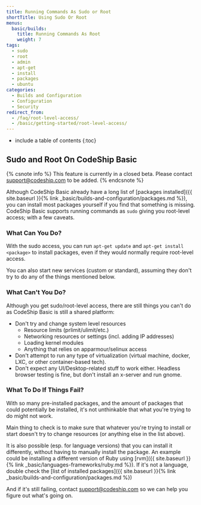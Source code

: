 ```yaml
---
title: Running Commands As Sudo or Root
shortTitle: Using Sudo Or Root
menus:
  basic/builds:
    title: Running Commands As Root
    weight: 7
tags:
  - sudo
  - root
  - admin
  - apt-get
  - install
  - packages
  - ubuntu
categories:
  - Builds and Configuration
  - Configuration
  - Security
redirect_from:
  - /faq/root-level-access/
  - /basic/getting-started/root-level-access/
---
```


* include a table of contents
{:toc}

## Sudo and Root On CodeShip Basic

{% csnote info %}
This feature is currently in a closed beta. Please contact [support@codeship.com](mailto:support@codeship.com) to be added.
{% endcsnote %}

Although CodeShip Basic already have a long list of [packages installed]({{ site.baseurl }}{% link _basic/builds-and-configuration/packages.md %}), you can install most packages yourself if you find that something is missing. CodeShip Basic supports running commands as `sudo` giving you root-level access; with a few caveats.

### What Can You Do?

With the sudo access, you can run `apt-get update` and `apt-get install <package>` to install packages, even if they would normally require root-level access.

You can also start new services (custom or standard), assuming they don't try to do any of the things mentioned below.

### What Can't You Do?

Although you get sudo/root-level access, there are still things you can't do as CodeShip Basic is still a shared platform:

* Don't try and change system level resources
  * Resource limits (prlimit/ulimit/etc.)
  * Networking resources or settings (incl. adding IP addresses)
  * Loading kernel modules
  * Anything that relies on apparmour/selinux access
* Don't attempt to run any type of virtualization (virtual machine, docker, LXC, or other container-based tech).
* Don't expect any UI/Desktop-related stuff to work either. Headless browser testing is fine, but don't install an x-server and run gnome.

### What To Do If Things Fail?

With so many pre-installed packages, and the amount of packages that could potentially be installed, it's not unthinkable that what you're trying to do might not work.

Main thing to check is to make sure that whatever you're trying to install or start doesn't try to change resources (or anything else in the list above).

It is also possible (esp. for language versions) that you can install it differently, without having to manually install the package. An example could be installing a different version of Ruby using [rvm]({{ site.baseurl }}{% link _basic/languages-frameworks/ruby.md %}).
If it's not a language, double check the [list of installed packages]({{ site.baseurl }}{% link _basic/builds-and-configuration/packages.md %})

And if it's still failing, contact [support@codeship.com](mailto:support@codeship.com) so we can help you figure out what's going on.
